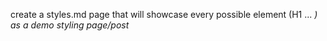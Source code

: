 create a styles.md page that will showcase every possible element (H1 ... <em>) as a demo styling page/post
